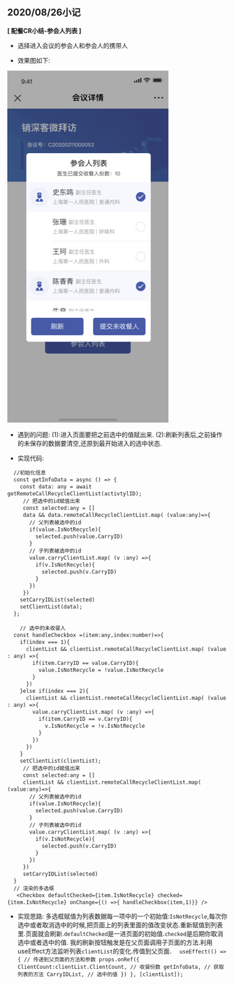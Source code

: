 ## 2020/08/26小记

**[ 配餐CR小结-参会人列表 ]**

- 选择进入会议的参会人和参会人的携带人

 - 效果图如下:
 
![](/assets/20200826161744.png)

- 遇到的问题:
(1):进入页面要把之前选中的值赋出来.
(2):刷新列表后,之前操作的未保存的数据要清空,还原到最开始进入的选中状态.

- 实现代码:

```
  //初始化信息
  const getInfoData = async () => {
    const data: any = await getRemoteCallRecycleClientList(activtylID);
     // 把选中的id赋值出来
     const selected:any = [] 
     data && data.remoteCallRecycleClientList.map( (value:any)=>{
       // 父列表被选中的id
       if(value.IsNotRecycle){
         selected.push(value.CarryID)
       }
       // 子列表被选中的id
       value.carryClientList.map( (v :any) =>{
         if(v.IsNotRecycle){
           selected.push(v.CarryID)
         }
       })
     })
    setCarryIDList(selected)
    setClientList(data);
  };

    // 选中的未收餐人
  const handleCheckbox =(item:any,index:number)=>{
    if(index === 1){
      clientList && clientList.remoteCallRecycleClientList.map( (value : any) =>{
        if(item.CarryID == value.CarryID){
          value.IsNotRecycle = !value.IsNotRecycle
        }
      })
    }else if(index === 2){
      clientList && clientList.remoteCallRecycleClientList.map( (value : any) =>{
        value.carryClientList.map( (v :any) =>{
          if(item.CarryID == v.CarryID){
            v.IsNotRecycle = !v.IsNotRecycle
          }
        })
      })
    }
    setClientList(clientList);
     // 把选中的id赋值出来
     const selected:any = [] 
     clientList && clientList.remoteCallRecycleClientList.map( (value:any)=>{
       // 父列表被选中的id
       if(value.IsNotRecycle){
         selected.push(value.CarryID)
       }
       // 子列表被选中的id
       value.carryClientList.map( (v :any) =>{
         if(v.IsNotRecycle){
           selected.push(v.CarryID)
         }
       })
     })
     setCarryIDList(selected)
  }
  // 渲染的多选框
   <Checkbox defaultChecked={item.IsNotRecycle} checked={item.IsNotRecycle} onChange={() =>{ handleCheckbox(item,1)}} />
```

- 实现思路:
多选框赋值为列表数据每一项中的一个初始值:`IsNotRecycle`,每次你选中或者取消选中的时候,把页面上的列表里面的值改变状态.重新赋值到列表里.页面就会刷新.`defaultChecked`是一进页面的初始值.`checked`是后期你取消选中或者选中的值.
我的刷新按钮触发是在父页面调用子页面的方法.利用useEffect方法监听列表`clientList`的变化.传值到父页面.
`  useEffect(() => {
    // 传递到父页面的方法和参数
    props.onRef({
      ClientCount:clientList.ClientCount, // 收餐份数
      getInfoData, // 获取列表的方法
      CarryIDList, // 选中的值
    })
  }, [clientList]);`